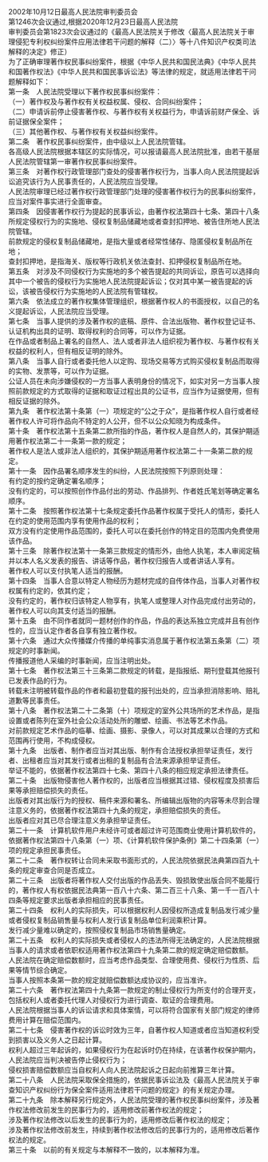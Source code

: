 2002年10月12日最高人民法院审判委员会<br>
第1246次会议通过,根据2020年12月23日最高人民法院<br>
审判委员会第1823次会议通过的《最高人民法院关于修改〈最高人民法院关于审理侵犯专利权纠纷案件应用法律若干问题的解释（二）〉等十八件知识产权类司法解释的决定》修正）<br>
为了正确审理著作权民事纠纷案件，根据《中华人民共和国民法典》《中华人民共和国著作权法》《中华人民共和国民事诉讼法》等法律的规定，就适用法律若干问题解释如下：<br>
第一条　人民法院受理以下著作权民事纠纷案件：<br>
（一）著作权及与著作权有关权益权属、侵权、合同纠纷案件；<br>
（二）申请诉前停止侵害著作权、与著作权有关权益行为，申请诉前财产保全、诉前证据保全案件；<br>
（三）其他著作权、与著作权有关权益纠纷案件。<br>
第二条　著作权民事纠纷案件，由中级以上人民法院管辖。<br>
各高级人民法院根据本辖区的实际情况，可以报请最高人民法院批准，由若干基层人民法院管辖第一审著作权民事纠纷案件。<br>
第三条　对著作权行政管理部门查处的侵害著作权行为，当事人向人民法院提起诉讼追究该行为人民事责任的，人民法院应当受理。<br>
人民法院审理已经过著作权行政管理部门处理的侵害著作权行为的民事纠纷案件，应当对案件事实进行全面审查。<br>
第四条　因侵害著作权行为提起的民事诉讼，由著作权法第四十七条、第四十八条所规定侵权行为的实施地、侵权复制品储藏地或者查封扣押地、被告住所地人民法院管辖。<br>
前款规定的侵权复制品储藏地，是指大量或者经常性储存、隐匿侵权复制品所在地；<br>
查封扣押地，是指海关、版权等行政机关依法查封、扣押侵权复制品所在地。<br>
第五条　对涉及不同侵权行为实施地的多个被告提起的共同诉讼，原告可以选择向其中一个被告的侵权行为实施地人民法院提起诉讼；仅对其中某一被告提起的诉讼，该被告侵权行为实施地的人民法院有管辖权。<br>
第六条　依法成立的著作权集体管理组织，根据著作权人的书面授权，以自己的名义提起诉讼，人民法院应当受理。<br>
第七条　当事人提供的涉及著作权的底稿、原件、合法出版物、著作权登记证书、认证机构出具的证明、取得权利的合同等，可以作为证据。<br>
在作品或者制品上署名的自然人、法人或者非法人组织视为著作权、与著作权有关权益的权利人，但有相反证明的除外。<br>
第八条　当事人自行或者委托他人以定购、现场交易等方式购买侵权复制品而取得的实物、发票等，可以作为证据。<br>
公证人员在未向涉嫌侵权的一方当事人表明身份的情况下，如实对另一方当事人按照前款规定的方式取得的证据和取证过程出具的公证书，应当作为证据使用，但有相反证据的除外。<br>
第九条　著作权法第十条第（一）项规定的“公之于众”，是指著作权人自行或者经著作权人许可将作品向不特定的人公开，但不以公众知晓为构成条件。<br>
第十条　著作权法第十五条第二款所指的作品，著作权人是自然人的，其保护期适用著作权法第二十一条第一款的规定；<br>
著作权人是法人或非法人组织的，其保护期适用著作权法第二十一条第二款的规定。<br>
第十一条　因作品署名顺序发生的纠纷，人民法院按照下列原则处理：<br>
有约定的按约定确定署名顺序；<br>
没有约定的，可以按照创作作品付出的劳动、作品排列、作者姓氏笔划等确定署名顺序。<br>
第十二条　按照著作权法第十七条规定委托作品著作权属于受托人的情形，委托人在约定的使用范围内享有使用作品的权利；<br>
双方没有约定使用作品范围的，委托人可以在委托创作的特定目的范围内免费使用该作品。<br>
第十三条　除著作权法第十一条第三款规定的情形外，由他人执笔，本人审阅定稿并以本人名义发表的报告、讲话等作品，著作权归报告人或者讲话人享有。<br>
著作权人可以支付执笔人适当的报酬。<br>
第十四条　当事人合意以特定人物经历为题材完成的自传体作品，当事人对著作权权属有约定的，依其约定；<br>
没有约定的，著作权归该特定人物享有，执笔人或整理人对作品完成付出劳动的，著作权人可以向其支付适当的报酬。<br>
第十五条　由不同作者就同一题材创作的作品，作品的表达系独立完成并且有创作性的，应当认定作者各自享有独立著作权。<br>
第十六条　通过大众传播媒介传播的单纯事实消息属于著作权法第五条第（二）项规定的时事新闻。<br>
传播报道他人采编的时事新闻，应当注明出处。<br>
第十七条　著作权法第三十三条第二款规定的转载，是指报纸、期刊登载其他报刊已发表作品的行为。<br>
转载未注明被转载作品的作者和最初登载的报刊出处的，应当承担消除影响、赔礼道歉等民事责任。<br>
第十八条　著作权法第二十二条第（十）项规定的室外公共场所的艺术作品，是指设置或者陈列在室外社会公众活动处所的雕塑、绘画、书法等艺术作品。<br>
对前款规定艺术作品的临摹、绘画、摄影、录像人，可以对其成果以合理的方式和范围再行使用，不构成侵权。<br>
第十九条　出版者、制作者应当对其出版、制作有合法授权承担举证责任，发行者、出租者应当对其发行或者出租的复制品有合法来源承担举证责任。<br>
举证不能的，依据著作权法第四十七条、第四十八条的相应规定承担法律责任。<br>
第二十条　出版物侵害他人著作权的，出版者应当根据其过错、侵权程度及损害后果等承担赔偿损失的责任。<br>
出版者对其出版行为的授权、稿件来源和署名、所编辑出版物的内容等未尽到合理注意义务的，依据著作权法第四十九条的规定，承担赔偿损失的责任。<br>
出版者应对其已尽合理注意义务承担举证责任。<br>
第二十一条　计算机软件用户未经许可或者超过许可范围商业使用计算机软件的，依据著作权法第四十八条第（一）项、《计算机软件保护条例》第二十四条第（一）项的规定承担民事责任。<br>
第二十二条　著作权转让合同未采取书面形式的，人民法院依据民法典第四百九十条的规定审查合同是否成立。<br>
第二十三条　出版者将著作权人交付出版的作品丢失、毁损致使出版合同不能履行的，著作权人有权依据民法典第一百八十六条、第二百三十八条、第一千一百八十四条等规定要求出版者承担相应的民事责任。<br>
第二十四条　权利人的实际损失，可以根据权利人因侵权所造成复制品发行减少量或者侵权复制品销售量与权利人发行该复制品单位利润乘积计算。<br>
发行减少量难以确定的，按照侵权复制品市场销售量确定。<br>
第二十五条　权利人的实际损失或者侵权人的违法所得无法确定的，人民法院根据当事人的请求或者依职权适用著作权法第四十九条第二款的规定确定赔偿数额。<br>
人民法院在确定赔偿数额时，应当考虑作品类型、合理使用费、侵权行为性质、后果等情节综合确定。<br>
当事人按照本条第一款的规定就赔偿数额达成协议的，应当准许。<br>
第二十六条　著作权法第四十九条第一款规定的制止侵权行为所支付的合理开支，包括权利人或者委托代理人对侵权行为进行调查、取证的合理费用。<br>
人民法院根据当事人的诉讼请求和具体案情，可以将符合国家有关部门规定的律师费用计算在赔偿范围内。<br>
第二十七条　侵害著作权的诉讼时效为三年，自著作权人知道或者应当知道权利受到损害以及义务人之日起计算。<br>
权利人超过三年起诉的，如果侵权行为在起诉时仍在持续，在该著作权保护期内，人民法院应当判决被告停止侵权行为；<br>
侵权损害赔偿数额应当自权利人向人民法院起诉之日起向前推算三年计算。<br>
第二十八条　人民法院采取保全措施的，依据民事诉讼法及《最高人民法院关于审查知识产权纠纷行为保全案件适用法律若干问题的规定》的有关规定办理。<br>
第二十九条　除本解释另行规定外，人民法院受理的著作权民事纠纷案件，涉及著作权法修改前发生的民事行为的，适用修改前著作权法的规定；<br>
涉及著作权法修改以后发生的民事行为的，适用修改后著作权法的规定；<br>
涉及著作权法修改前发生，持续到著作权法修改后的民事行为的，适用修改后著作权法的规定。<br>
第三十条　以前的有关规定与本解释不一致的，以本解释为准。<br>
